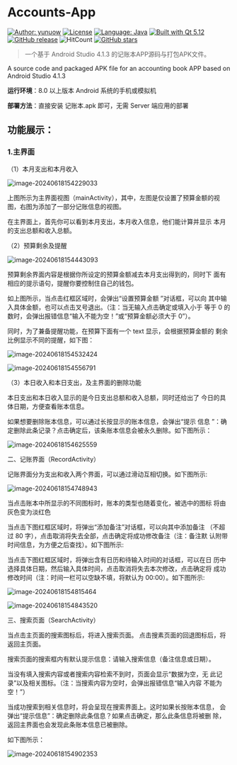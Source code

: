 # Accounts-App
[![Author: yunuow](https://img.shields.io/badge/author-yunuow-cc0000)](https://github.com/Razirp) [![License](https://img.shields.io/github/license/Razirp/Le-Vent-Chat)](https://github.com/Razirp/Le-Vent-Chat/blob/main/LICENSE) [![Language: Java](https://img.shields.io/badge/Language-Java-blue)](https://cppreference.com/) [![Built with Qt 5.12](https://img.shields.io/badge/Built%20with-android_studio%204.1.3-70c961?logo=android)](https://www.qt.io/qt-5-12) [![GitHub release](https://img.shields.io/github/v/release/yunuow/Accounts-App?color=660099)](https://github.com/Razirp/Le-Vent-Chat/releases) ![HitCount](https://img.shields.io/endpoint?url=https%3A%2F%2Fhits.dwyl.com%2Fyunuow%2FAccounts-App.json%3Fcolor%3Dff9900) [![GitHub stars](https://img.shields.io/github/stars/yunuow/Accounts-App)](https://github.com/yunuow/Accounts-App)

> 一个基于 Android Studio 4.1.3 的记账本APP源码与打包APK文件。
> 
A source code and packaged APK file for an accounting book APP based on Android Studio 4.1.3

**运行环境**：8.0 以上版本 Android 系统的手机或模拟机

**部署方法**：直接安装 记账本.apk 即可，无需 Server 端应用的部署

## 功能展示：

### 1.主界面

（1）本月支出和本月收入

![image-20240618154229033](.\pic\image-20240618154229033.png)

上图所示为主界面视图（mainActivity），其中，左图是仅设置了预算金额的视 图，右图为添加了一部分记账信息的视图。

在主界面上，首先你可以看到本月支出，本月收入信息，他们能计算并显示 本月的支出总额和收入总额。

（2）预算剩余及提醒

![image-20240618154443093](.\pic\image-20240618154443093.png)

预算剩余界面内容是根据你所设定的预算金额减去本月支出得到的，同时下 面有相应的提示语句，提醒你要控制住自己的钱包。

如上图所示，当点击红框区域时，会弹出“设置预算金额 ”对话框，可以向 其中输入具体金额，也可以点击叉号退出。（注：当无输入点击确定或填入小于 等于 0 的数时，会弹出报错信息“输入不能为空！”或“预算金额必须大于 0”）。

同时，为了兼备提醒功能，在预算下面有一个 text 显示，会根据预算金额的 剩余比例显示不同的提醒，如下图：

![image-20240618154532424](.\pic\image-20240618154532424.png)

![image-20240618154556791](.\pic\image-20240618154556791.png)

（3）本日收入和本日支出，及主界面的删除功能

本日支出和本日收入显示的是今日支出总额和收入总额，同时还给出了 今日的具体日期，方便查看账本信息。

如果想要删除账本信息，可以通过长按显示的账本信息，会弹出“提示 信息 ”：确定删除此条记录？点击确定后，该条账本信息会被永久删除。如下图所示：

![image-20240618154625559](.\pic\image-20240618154625559.png)

二、记账界面（RecordActivity）

记账界面分为支出和收入两个界面，可以通过滑动互相切换。如下图所示:

![image-20240618154748943](.\pic\image-20240618154748943.png)

当点击账本中所显示的不同图标时，账本的类型也随着变化，被选中的图标 将由灰色变为淡红色

当点击下图红框区域时，将弹出“添加备注”对话框，可以向其中添加备注 （不超过 80 字），点击取消将失去全部，点击确定将成功修改备注（注：备注默 认附带时间信息，为方便之后查找）。如下图所示:

当点击下图红框区域时，将弹出含有日历和待输入时间的对话框，可以在日 历中选择具体日期，然后输入具体时间，点击取消将失去本次修改，点击确定将 成功修改时间（注：时间一栏可以空缺不填，将默认为 00:00）。如下图所示:

![image-20240618154815464](.\pic\image-20240618154815464.png)

![image-20240618154843520](.\pic\image-20240618154843520.png)

三、搜索页面（SearchActivity）

当点击主页面的搜索图标后，将进入搜索页面。 点击搜素页面的回退图标后，将返回主页面。

搜索页面的搜索框内有默认提示信息：请输入搜索信息（备注信息或日期）。

当没有填入搜索内容或者搜索内容检索不到时，页面会显示“数据为空，无 此记录”以及相关图标。（注：当搜索内容为空时，会弹出报错信息“输入内容 不能为空！”）

当成功搜索到相关信息时，将会呈现在搜索界面上。这时如果长按账本信息， 会弹出“提示信息”：确定删除此条信息？如果点击确定，那么此条信息将被删 除，返回主界面也会发现此条账本信息已被删除。

如下图所示：

![image-20240618154902353](.\pic\image-20240618154902353.png)
